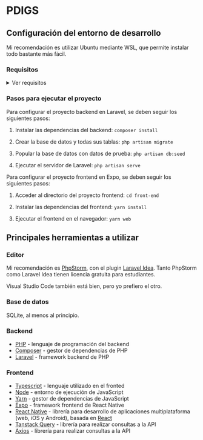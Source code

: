 # PDIGS

## Configuración del entorno de desarrollo

Mi recomendación es utilizar Ubuntu mediante WSL, que permite instalar todo bastante más fácil. 

### Requisitos

<details>
<summary> Ver requisitos </summary>

#### Instalar PHP

Vale cualquier versión de PHP 8.2 en adelante. Creo que la forma más fácil en Windows es instalando
XAMPP. En Ubuntu se puede instalar con el siguiente comando:

`sudo apt install php`

Para comprobar que se ha instalado correctamente, se puede ejecutar el siguiente comando:

`php --version`

#### Instalar Composer

Para verificar que Composer está instalado, se puede ejecutar el siguiente comando:

`composer --version`

#### Instalar Laravel

Una vez instalado Composer, se puede instalar Laravel con el siguiente comando:

`composer global require laravel/installer`

Para comprobar que se ha instalado correctamente, se puede ejecutar el siguiente comando:

`laravel --version`

#### Instalar Node

En Windows, solo hay que ir a la web e instalar la versión LTS. En Ubuntu se puede instalar con el siguiente comando:

`sudo apt install nodejs`

Para comprobar que se ha instalado correctamente, se puede ejecutar el siguiente comando:

`node --version`

#### Instalar Yarn

Una vez instalado Node, se puede instalar Yarn con el siguiente comando:

`corepack enable`

De nuevo, se puede verficar ejecutando 

`yarn --version`

</details>


### Pasos para ejecutar el proyecto

Para configurar el proyecto backend en Laravel, se deben seguir los siguientes pasos:

1. Instalar las dependencias del backend:
`composer install` 

2. Crear la base de datos y todas sus tablas:
`php artisan migrate`

3. Popular la base de datos con datos de prueba:
`php artisan db:seed`

4. Ejecutar el servidor de Laravel:
`php artisan serve`

Para configurar el proyecto frontend en Expo, se deben seguir los siguientes pasos:

1. Acceder al directorio del proyecto frontend: 
`cd front-end`

2. Instalar las dependencias del frontend:
`yarn install`

3. Ejecutar el frontend en el navegador:
`yarn web`


## Principales herramientas a utilizar

### Editor
Mi recomendación es [PhpStorm](https://www.jetbrains.com/phpstorm/), con el plugin [Laravel Idea](https://plugins.jetbrains.com/plugin/13441-laravel-idea). Tanto
PhpStorm como Laravel Idea tienen licencia gratuita para estudiantes. 

Visual Studio Code también está bien, pero yo prefiero el otro. 

### Base de datos
SQLite, al menos al principio.

### Backend
- [PHP](https://www.php.net/manual/es/intro-whatis.php) - lenguaje de programación del backend
- [Composer](https://getcomposer.org/) - gestor de dependencias de PHP
- [Laravel](https://laravel.com/docs/11.x/structure) - framework backend de PHP

### Frontend
- [Typescript](https://www.typescriptlang.org/docs/handbook/typescript-in-5-minutes.html) - lenguaje utilizado en el fronted
- [Node](https://nodejs.org/en/download) - entorno de ejecución de JavaScript
- [Yarn](https://yarnpkg.com/getting-started/install) - gestor de dependencias de JavaScript
- [Expo](https://docs.expo.dev/guides/overview/) - framework frontend de React Native
- [React Native](https://reactnative.dev/docs/getting-started) - librería para desarrollo de aplicaciones multiplataforma (web, iOS y Android), basada en [React](https://react.dev/learn)
- [Tanstack Query](https://tanstack.com/query/latest/docs/framework/react/overview) - librería para realizar consultas a la API 
- [Axios](https://axios-http.com/docs/example) - librería para realizar consultas a la API

